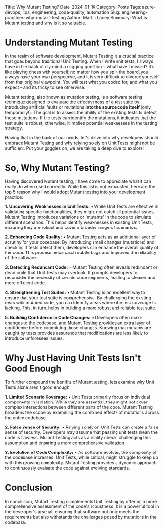 Title: Why Mutant Testing?
Date: 2024-01-16
Category: Posts 
Tags: azure-devops, tips, engineering, code-quality, automation
Slug: engineering-practices-why-mutant-testing
Author: Martin Lacey
Summary: What is Mutant testing and why is it so valuable.

# Understanding Mutant Testing

In the realm of software development, Mutant Testing is a crucial practice that goes beyond traditional Unit Testing.  When I write unit tests, I always have in the back of my mind a nagging question – what have I missed?  It’s like playing chess with yourself, no matter how you spin the board, you always have your own perspective, and it is very difficult to divorce yourself from that original viewpoint.  You will test what you coded for, and what you expect – and its tricky to see otherwise.

Mutant testing, also known as mutation testing, is a software testing technique designed to evaluate the effectiveness of a test suite by introducing artificial faults or mutations **into the source code itself** (only temporarily!). The goal is to assess the ability of the existing tests to detect these mutations. If the tests can identify the mutations, it indicates that the test suite is robust; otherwise, it implies potential weaknesses in the testing strategy.

Having that in the back of our minds, let's delve into why developers should embrace Mutant Testing and why relying solely on Unit Tests might not be sufficient.  Put your goggles on, we are taking a deep dive to explore!


# So, Why Mutant Testing?

Having discovered Mutant testing, I have come to appreciate what it can really do when used correctly.  While this list is not exhausted, here are the top 5 reason why I would adopt Mutant testing into your development practice:

**1.	Uncovering Weaknesses in Unit Tests:** 
•	While Unit Tests are effective in validating specific functionalities, they might not catch all potential issues. Mutant Testing introduces variations or 'mutants' in the code to simulate different scenarios. This helps identify weaknesses in existing Unit Tests, ensuring they are robust and cover a broader range of scenarios.

**2.	Enhancing Code Quality:**
•	Mutant Testing acts as an additional layer of scrutiny for your codebase. By introducing small changes (mutations) and checking if tests detect them, developers can enhance the overall quality of the code. This process helps catch subtle bugs and improves the reliability of the software.

**3.	Detecting Redundant Code:**
•	Mutant Testing often reveals redundant or dead code that Unit Tests may overlook. It prompts developers to reconsider the necessity of certain code segments, leading to cleaner and more efficient code.

**4.	Strengthening Test Suites:**
•	Mutant Testing is an excellent way to ensure that your test suite is comprehensive. By challenging the existing tests with mutated code, you can identify areas where the test coverage is lacking. This, in turn, helps in building a more robust and reliable test suite.

**5.	Building Confidence in Code Changes:**
•	Developers often make changes to the codebase, and Mutant Testing provides an extra layer of confidence before committing those changes. Knowing that mutants are caught by tests provides assurance that modifications are less likely to introduce unforeseen issues.


# Why Just Having Unit Tests Isn't Good Enough

To further compound the benifits of Mutant testing, lets examine why Unit Tests alone aren't good enough.

**1.	Limited Scenario Coverage:**
•	Unit Tests primarily focus on individual components in isolation. While they are essential, they might not cover complex interactions between different parts of the code. Mutant Testing broadens the scope by examining the combined effects of mutations across the entire codebase.

**2.	False Sense of Security:**
•	Relying solely on Unit Tests can create a false sense of security. Developers may assume that passing unit tests mean the code is flawless. Mutant Testing acts as a reality check, challenging this assumption and ensuring a more comprehensive validation.

**3.	Evolution of Code Complexity:**
•	As software evolves, the complexity of the codebase increases. Unit Tests, while critical, might struggle to keep up with this growing complexity. Mutant Testing provides a dynamic approach to continuously evaluate the code against evolving standards.



# Conclusion

In conclusion, Mutant Testing complements Unit Testing by offering a more comprehensive assessment of the code's robustness. It is a powerful tool in the developer's arsenal, ensuring that software not only meets the requirements but also withstands the challenges posed by mutations in the codebase.

